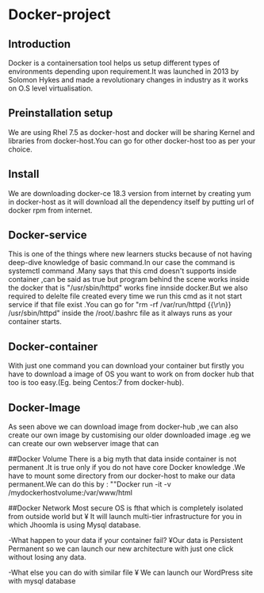 # Docker-project

## Introduction 
Docker is a containersation tool helps us setup different types of environments depending upon requirement.It was launched in 2013 by Solomon Hykes and made a revolutionary changes in industry as it works on O.S level virtualisation.
                
## Preinstallation setup
We are using Rhel 7.5 as docker-host and docker will be sharing Kernel and libraries from docker-host.You can go for other docker-host too as per your choice.
                  
 ## Install
We are downloading docker-ce 18.3 version from internet by creating yum in docker-host as it will download all the dependency itself by putting url of docker rpm from internet. 

## Docker-service
This is one of the things where new learners stucks because of not having deep-dive knowledge of basic command.In our case the command is systemctl command .Many says that this cmd doesn't supports inside container ,can be said as true but program behind the scene works inside the docker that is "/usr/sbin/httpd" works fine  innside docker.But we also required to delelte file created every time we run this cmd as it not start service if that file exist .You can go for "rm -rf /var/run/httpd  {{\r\n}} /usr/sbin/httpd" inside the /root/.bashrc file as it always runs as your container starts.
                  
## Docker-container
With just one command you can download your container but firstly  you have to download a image of OS you want to work on from docker hub that too is too easy.(Eg. being Centos:7 from docker-hub).

## Docker-Image
As seen above we can download image from docker-hub ,we  can also create our own image by customising our older downloaded image .eg we can create our own webserver image that can   

##Docker Volume
               There is  a big myth that data inside container is not permanent .It is true only if you do not have core Docker knowledge .We have to mount some directory from our docker-host to make our data permanent.We can do this by :
                 ""Docker run -it -v /mydockerhostvolume:/var/www/html
                 
 ##Docker Network
                   Most secure  OS is fthat which is completely isolated  from outside world but 
¥ It will launch multi-tier infrastructure for you in which Jhoomla is using Mysql database.

-What happen to your data if your container fail? 
¥Our data is Persistent Permanent so we can launch our new architecture with just one click without losing any data. 


-What else you can do with similar file
¥ We can launch our WordPress site with mysql database

